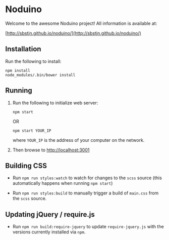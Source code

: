 # Noduino

Welcome to the awesome Noduino project! All information is available at:

[http://sbstjn.github.io/noduino/](http://sbstjn.github.io/noduino/)

## Installation

Run the following to install:

```
npm install
node_modules/.bin/bower install
```

## Running

1.  Run the following to initialize web server:

    ```
    npm start
    ```

    OR

    ```
    npm start YOUR_IP
    ```

    where `YOUR_IP` is the address of your computer on the network.

2.  Then browse to [http://localhost:3001](http://localhost:3001)

## Building CSS

*   Run `npm run styles:watch` to watch for changes to the `scss` source (this automatically happens when running `npm start`)

*   Run `npm run styles:build` to manually trigger a build of `main.css` from the `scss` source.

## Updating jQuery / require.js

*   Run `npm run build:require-jquery` to update `require-jquery.js` with the versions currently installed via `npm`.